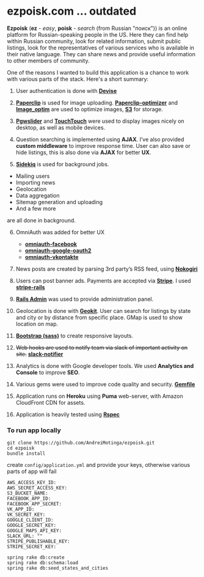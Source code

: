 # ezpoisk.com ... outdated

__Ezpoisk__ (**ez** - *easy*, **poisk** - *search* (from Russian "поиск")) is an
online platform for Russian-speaking people in the US.
Here they can find help within Russian community, look for related information,
submit public listings, look for the representatives of various services who
is available in their native language.
They can share news and provide useful information to other members of community.

One of the reasons I wanted to build this application is a chance to work with
various parts of the stack. Here's a short summary:

1. User authentication is done with [**Devise**](https://github.com/plataformatec/devise)
2. [**Paperclip**](https://github.com/thoughtbot/paperclip)
  is used for image uploading.
  [**Paperclip-optimizer**](https://github.com/janfoeh/paperclip-optimizer)
  and [**Image_optim**](https://github.com/toy/image_optim)
  are used to optimize images, [**S3**](https://github.com/marcel/aws-s3) for storage.

3. [**Pgwslider**](http://pgwjs.com/pgwslider/) and
  [**TouchTouch**](http://tutorialzine.com/2012/04/mobile-touch-gallery/)
  were used to display images nicely on desktop, as well as mobile devices.

4. Question searching is implemented using **AJAX**. I’ve also provided
  **custom middleware** to improve response time.
  User can also save or hide listings, this is also done via **AJAX** for better **UX**.

5. [**Sidekiq**](https://github.com/mperham/sidekiq) is used for background jobs.
  * Mailing users
  * Importing news
  * Geolocation
  * Data aggregation
  * Sitemap generation and uploading
  * And a few more

  are all done in background.

6. OmniAuth was added for better UX
    * [**omniauth-facebook**](https://github.com/mkdynamic/omniauth-facebook)
    * [**omniauth-google-oauth2**](https://github.com/zquestz/omniauth-google-oauth2)
    * [**omniauth-vkontakte**](https://github.com/mamantoha/omniauth-vkontakte)

7. News posts are created by parsing 3rd party’s RSS feed, using
   [**Nokogiri**](https://github.com/sparklemotion/nokogiri)

8. Users can post banner ads. Payments are accepted via
   [**Stripe**](https://stripe.com/). I used
   [**stripe-rails**](https://github.com/thefrontside/stripe-rails)

9. [**Rails Admin**](https://github.com/sferik/rails_admin) was used to
   provide administration panel.

10. Geolocation is done with [**Geokit**](https://github.com/geokit/geokit-rails).
    User can search for listings by state and city or by distance from
    specific place. GMap is used to show location on map.

11. [**Bootstrap (sass)**](https://github.com/anjlab/bootstrap-rails)
    to create responsive layouts.

12. ~~Web hooks are used to notify team via slack of important activity on site.~~
    [**slack-notifier**](https://github.com/stevenosloan/slack-notifier)

13. Analytics is done with Google developer tools.
    We used **Analytics and Console** to improve **SEO**.

14. Various gems were used to improve code quality and security.
    [**Gemfile**](https://github.com/AndreiMotinga/ezpoisk/blob/refactor/Gemfile#L87-L102)

15. Application runs on **Heroku** using **Puma** web-server,
    with Amazon CloudFront CDN for assets.

16. Application is heavily tested using [**Rspec**](https://github.com/rspec/rspec-rails)


### To run app locally

```
git clone https://github.com/AndreiMotinga/ezpoisk.git
cd ezpoisk
bundle install
```

create `config/application.yml` and provide your keys,
otherwise various parts of app will fail

```
AWS_ACCESS_KEY_ID:
AWS_SECRET_ACCESS_KEY:
S3_BUCKET_NAME:
FACEBOOK_APP_ID:
FACEBOOK_APP_SECRET:
VK_APP_ID:
VK_SECRET_KEY:
GOOGLE_CLIENT_ID:
GOOGLE_SECRET_KEY:
GOOGLE_MAPS_API_KEY:
SLACK_URL: ""
STRIPE_PUBLISHABLE_KEY:
STRIPE_SECRET_KEY:
```
```
spring rake db:create
spring rake db:schema:load
spring rake db:seed_states_and_cities
```
